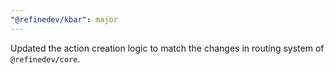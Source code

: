 ```yaml
---
"@refinedev/kbar": major
---
```


Updated the action creation logic to match the changes in routing system of `@refinedev/core`.

